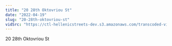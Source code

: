 ```yaml
---
title: "20 28th Oktovriou St"
date: "2022-04-19"
slug: "20-28th-oktovriou-st"
vidSrc: "https://ctl-hellenicstreets-dev.s3.amazonaws.com/transcoded-videos/20%2028th%20Oktovriou%20St.%20%28Patision%20Street%29%20-%201%20Satovriandou%20St.mp4"
---
```


20 28th Oktovriou St

